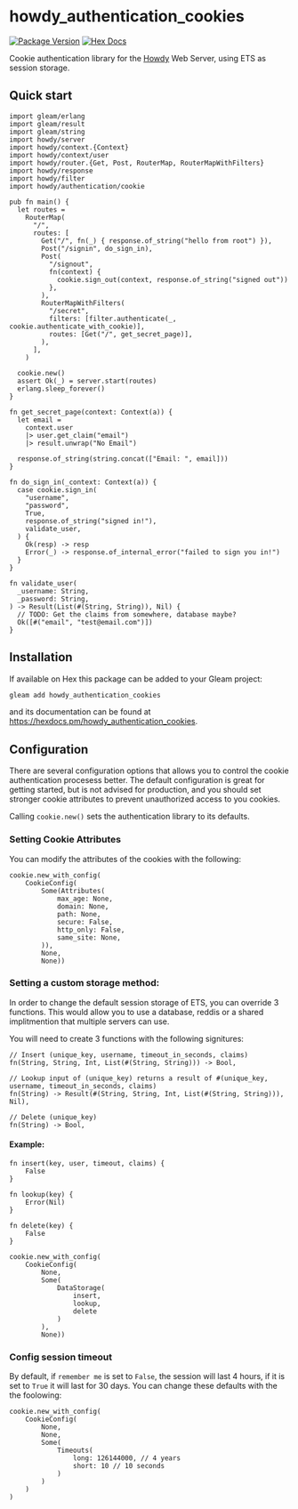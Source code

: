 # howdy_authentication_cookies

[![Package Version](https://img.shields.io/hexpm/v/howdy_authentication_cookies)](https://hex.pm/packages/howdy_authentication_cookies)
[![Hex Docs](https://img.shields.io/badge/hex-docs-ffaff3)](https://hexdocs.pm/howdy_authentication_cookies/)

Cookie authentication library for the [Howdy](https://github.com/mikeyjones/howdy) Web Server, using ETS as session storage. 

## Quick start

```gleam
import gleam/erlang
import gleam/result
import gleam/string
import howdy/server
import howdy/context.{Context}
import howdy/context/user
import howdy/router.{Get, Post, RouterMap, RouterMapWithFilters}
import howdy/response
import howdy/filter
import howdy/authentication/cookie

pub fn main() {
  let routes =
    RouterMap(
      "/",
      routes: [
        Get("/", fn(_) { response.of_string("hello from root") }),
        Post("/signin", do_sign_in),
        Post(
          "/signout",
          fn(context) {
            cookie.sign_out(context, response.of_string("signed out"))
          },
        ),
        RouterMapWithFilters(
          "/secret",
          filters: [filter.authenticate(_, cookie.authenticate_with_cookie)],
          routes: [Get("/", get_secret_page)],
        ),
      ],
    )

  cookie.new()
  assert Ok(_) = server.start(routes)
  erlang.sleep_forever()
}

fn get_secret_page(context: Context(a)) {
  let email =
    context.user
    |> user.get_claim("email")
    |> result.unwrap("No Email")

  response.of_string(string.concat(["Email: ", email]))
}

fn do_sign_in(_context: Context(a)) {
  case cookie.sign_in(
    "username",
    "password",
    True,
    response.of_string("signed in!"),
    validate_user,
  ) {
    Ok(resp) -> resp
    Error(_) -> response.of_internal_error("failed to sign you in!")
  }
}

fn validate_user(
  _username: String,
  _password: String,
) -> Result(List(#(String, String)), Nil) {
  // TODO: Get the claims from somewhere, database maybe?
  Ok([#("email", "test@email.com")])
}
```

## Installation

If available on Hex this package can be added to your Gleam project:

```sh
gleam add howdy_authentication_cookies
```

and its documentation can be found at <https://hexdocs.pm/howdy_authentication_cookies>.


## Configuration

There are several configuration options that allows you to control
the cookie authentication procesess better. The default configuration
is great for getting started, but is not advised for production, and 
you should set stronger cookie attributes to prevent unauthorized access 
to you cookies.

Calling ```cookie.new()``` sets the authentication library to its defaults. 

### Setting Cookie Attributes

You can modify the attributes of the cookies with the following:

```gleam
cookie.new_with_config(
    CookieConfig(
        Some(Attributes(
            max_age: None,
            domain: None,
            path: None,
            secure: False,
            http_only: False,
            same_site: None,
        )),
        None,
        None))
```

### Setting a custom storage method:

In order to change the default session storage of ETS, you can override
3 functions. This would allow you to use a database, reddis or a shared
implitmention that multiple servers can use.

You will need to create 3 functions with the following signitures:

```gleam
// Insert (unique_key, username, timeout_in_seconds, claims)
fn(String, String, Int, List(#(String, String))) -> Bool, 

// Lookup input of (unique_key) returns a result of #(unique_key, username, timeout_in_seconds, claims) 
fn(String) -> Result(#(String, String, Int, List(#(String, String))), Nil),

// Delete (unique_key)
fn(String) -> Bool,
```

#### Example:

```gleam
fn insert(key, user, timeout, claims) {
    False
} 

fn lookup(key) {
    Error(Nil)
}

fn delete(key) {
    False
}

cookie.new_with_config(
    CookieConfig(
        None,
        Some(
            DataStorage(
                insert, 
                lookup, 
                delete
            )
        ),
        None))
```

### Config session timeout

By default, if `remember me` is set to `False`, the session will last 4 hours, if it is set to `True` it will last for 30 days. You can change these defaults with the the foolowing:

```gleam
cookie.new_with_config(
    CookieConfig(
        None,
        None,
        Some(
            Timeouts(
                long: 126144000, // 4 years
                short: 10 // 10 seconds
            )
        )
    )
)
```
